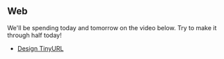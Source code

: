 ## Web

We'll be spending today and tomorrow on the video below. Try to make it through half today!

* [Design TinyURL](https://www.youtube.com/watch?v=fMZMm_0ZhK4)